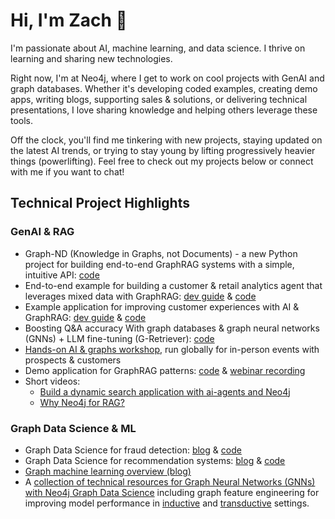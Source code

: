 # Hi, I'm Zach 👋
I'm passionate about AI, machine learning, and data science. I thrive on learning and sharing new technologies.

Right now, I'm at Neo4j, where I get to work on cool projects with GenAI and graph databases. Whether it's developing coded examples, creating demo apps, writing blogs, supporting sales & solutions, or delivering technical presentations, I love sharing knowledge and helping others leverage these tools.

Off the clock, you'll find me tinkering with new projects, staying updated on the latest AI trends, or trying to stay young by lifting progressively heavier things (powerlifting). Feel free to check out my projects below or connect with me if you want to chat!

## Technical Project Highlights

### GenAI & RAG
- Graph-ND (Knowledge in Graphs, not Documents) - a new Python project for building end-to-end GraphRAG systems with a simple, intuitive API: [code](https://github.com/zach-blumenfeld/graph-nd)
- End-to-end example for building a customer & retail analytics agent that leverages mixed data with GraphRAG: [dev guide](https://neo4j.com/developer/genai-ecosystem/customer-graph-agent/) & [code](https://github.com/neo4j-product-examples/graphrag-examples/tree/main/customer-graph)
- Example application for improving customer experiences with AI & GraphRAG: [dev guide](https://neo4j.com/developer/genai-ecosystem/ai-for-customer-experiences/) & [code](https://github.com/neo4j-product-examples/graphrag-customer-experience)
- Boosting Q&A accuracy With graph databases & graph neural networks (GNNs) + LLM fine-tuning (G-Retriever): [code](https://github.com/neo4j-product-examples/neo4j-gnn-llm-example)
- [Hands-on AI & graphs workshop](https://github.com/neo4j-product-examples/genai-workshop/blob/main/genai-workshop.ipynb), run globally for in-person events with prospects & customers
- Demo application for GraphRAG patterns: [code](https://github.com/neo4j-product-examples/graphrag-examples/tree/main/patterns-app) & [webinar recording](https://www.youtube.com/watch?v=OuyTENdRcNs)
- Short videos:
  - [Build a dynamic search application with ai-agents and Neo4j](https://www.youtube.com/watch?v=wKJRvK6u5f8)
  - [Why Neo4j for RAG?](https://www.youtube.com/watch?v=7kbHw7dniUc)


### Graph Data Science & ML
- Graph Data Science for fraud detection: [blog](https://neo4j.com/developer-blog/exploring-fraud-detection-neo4j-graph-data-science-summary/) & [code](https://github.com/neo4j-product-examples/demo-fraud-detection-with-p2p)
- Graph Data Science for recommendation systems: [blog](https://towardsdatascience.com/exploring-practical-recommendation-engines-in-neo4j-ff09fe767782) & [code](https://github.com/neo4j-product-examples/ds-recommendation-use-cases/tree/main/news-recommendation-mind/mind-large-collab-filtering)
- [Graph machine learning overview (blog)](https://towardsdatascience.com/graph-machine-learning-an-overview-c996e53fab90)
- A [collection of technical resources for Graph Neural Networks (GNNs) with Neo4j Graph Data Science](https://github.com/neo4j-product-examples/graph-machine-learning-examples/tree/main/gnns-with-neo4j) including graph feature engineering for improving model performance in [inductive](https://github.com/neo4j-product-examples/graph-machine-learning-examples/blob/main/inductive-node-classifiaction-ml-integration/example.ipynb) and [transductive](https://github.com/neo4j-product-examples/graph-machine-learning-examples/blob/main/transductive-node-classifiaction-ml-integration/example.ipynb) settings.
